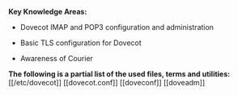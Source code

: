 **Key Knowledge Areas:**

- Dovecot IMAP and POP3 configuration and administration

- Basic TLS configuration for Dovecot

- Awareness of Courier

**The following is a partial list of the used files, terms and utilities:**
[[/etc/dovecot]]
[[dovecot.conf]]
[[doveconf]]
[[doveadm]]
